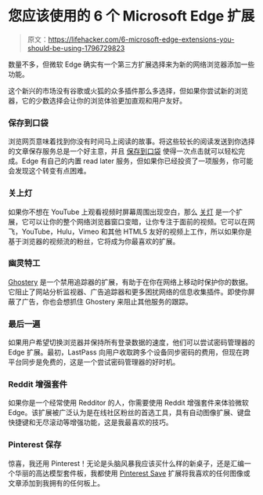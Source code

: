 # 您应该使用的 6 个 Microsoft Edge 扩展

> 原文：<https://lifehacker.com/6-microsoft-edge-extensions-you-should-be-using-1796729823>

数量不多，但微软 Edge 确实有一个第三方扩展选择来为新的网络浏览器添加一些功能。



这个新兴的市场没有谷歌或火狐的众多插件那么多选择，但如果你尝试新的浏览器，它的少数选择会让你的浏览体验更加直观和用户友好。

### 保存到口袋

浏览网页意味着找到你没有时间马上阅读的故事。将这些较长的阅读发送到你选择的文章保存服务总是一个好主意，并且 [保存到口袋](https://www.microsoft.com/en-us/store/p/save-to-pocket/9nblggh4vlrr) 使得一次点击就可以轻松完成。Edge 有自己的内置 read later 服务，但如果你已经投资了一项服务，你可能会发现这个转变有点困难。

### 关上灯

如果你不想在 YouTube 上观看视频时屏幕周围出现空白，那么 [关灯](https://www.microsoft.com/en-us/store/p/turn-off-the-lights-for-microsoft-edge/9nblggh52lrr) 是一个扩展，它可以让你的整个网络浏览器窗口变暗，让你专注于面前的视频。它可以在网飞，YouTube，Hulu，Vimeo 和其他 HTML5 友好的视频上工作，所以如果你是基于浏览器的视频流的粉丝，它将成为你最喜欢的扩展。

### 幽灵特工

[Ghostery](https://www.microsoft.com/en-us/store/p/ghostery/9nblggh52ngz) 是一个禁用追踪器的扩展，有助于在你在网络上移动时保护你的数据。它阻止了网站分析监视器、广告追踪器和更多困扰网络的信息收集插件。即使你屏蔽了广告，你也会想抓住 Ghostery 来阻止其他服务的跟踪。

### 最后一遍

如果用户希望切换浏览器并保持所有登录数据的速度，他们可以尝试密码管理器的 Edge 扩展。最初，LastPass 向用户收取跨多个设备同步密码的费用，但现在跨平台同步是免费的，这是一个尝试密码管理器的好时机。

### Reddit 增强套件

如果你是一个经常使用 Redditor 的人，你需要使用 Reddit 增强套件来体验微软 Edge。该扩展被广泛认为是在线社区粉丝的首选工具，具有自动图像扩展、键盘快捷键和无尽滚动等增强功能，这是我最喜欢的技巧。

### Pinterest 保存

惊喜，我还用 Pinterest！无论是头脑风暴我应该买什么样的新桌子，还是汇编一个华丽的高达模型套件板，我都使用 [Pinterest Save](https://www.microsoft.com/en-us/store/p/pinterest-save-button/9nblggh4v89b) 扩展将我喜欢的任何图像或文章添加到我拥有的任何板上。